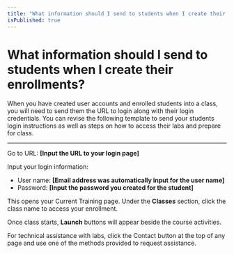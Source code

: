 ```yaml
---
title: "What information should I send to students when I create their enrollments?"
isPublished: true
---
```


# What information should I send to students when I create their enrollments?

When you have created user accounts and enrolled students into a class, you will need to send them the URL to login along with their login credentials. You can revise the following template to send your students login instructions as well as steps on how to access their labs and prepare for class.

***
    
Go to URL: **[Input the URL to your login page]**

Input your login information:
- User name: **[Email address was automatically input for the user name]**
 - Password: **[Input the password you created for the student]**

This opens your Current Training page. Under the **Classes** section, click the class name to access your enrollment. 
    
Once class starts, **Launch** buttons will appear beside the course activities.

For technical assistance with labs, click the Contact button at the top of any page and use one of the methods provided to request assistance.
